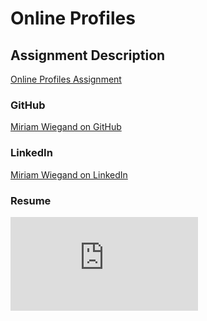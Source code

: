 # Online Profiles

## Assignment Description
[Online Profiles Assignment](https://education.launchcode.org/liftoff/assignments/online-profiles/)
 
### GitHub
[Miriam Wiegand on GitHub](https://github.com/mnwiegand)
 
### LinkedIn
[Miriam Wiegand on LinkedIn](https://www.linkedin.com/in/miriam-wiegand-18b14142/)

### Resume
![PDF of my resume](https://github.com/mnwiegand/liftoff-assignments/blob/master/C1-Online_Profiles/MWiegand_Resume.pdf)